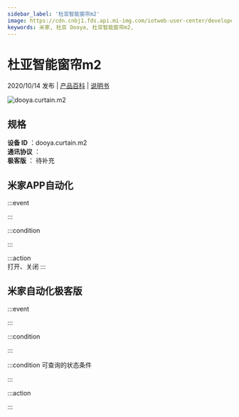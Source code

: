 ```yaml
---
sidebar_label: '杜亚智能窗帘m2'
image: https://cdn.cnbj1.fds.api.mi-img.com/iotweb-user-center/developer_1679048833608SEpBW4xY.png?GalaxyAccessKeyId=AKVGLQWBOVIRQ3XLEW&Expires=9223372036854775807&Signature=DSDBUHNmZZpXKSeVHV728HICDwg=
keywords: 米家, 杜亚 Dooya, 杜亚智能窗帘m2, 
---
```

# 杜亚智能窗帘m2

2020/10/14 发布 | [产品百科](https://home.mi.com/webapp/content/baike/product/index.html?model=dooya.curtain.m2/) | [说明书](https://home.mi.com/views/introduction.html?model=dooya.curtain.m2&region=cn)

![dooya.curtain.m2](https://cdn.cnbj1.fds.api.mi-img.com/iotweb-user-center/developer_1679048833608SEpBW4xY.png?GalaxyAccessKeyId=AKVGLQWBOVIRQ3XLEW&Expires=9223372036854775807&Signature=DSDBUHNmZZpXKSeVHV728HICDwg=)

## 规格  
> 
**设备 ID** ：dooya.curtain.m2  
**通讯协议** ：  
**极客版**  ： 待补充 


## 米家APP自动化  

:::event  

:::

:::condition  

:::

:::action   
打开、关闭
:::

## 米家自动化极客版  

:::event  

:::

:::condition  

:::

:::condition 可查询的状态条件  

:::

:::action  

:::

        
